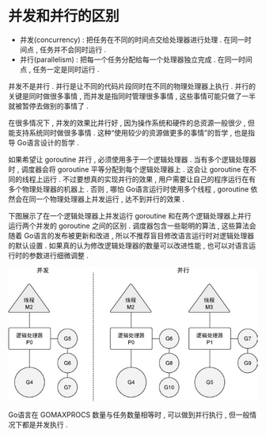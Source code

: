 # 并发和并行的区别

* 并发\(concurrency\) : 把任务在不同的时间点交给处理器进行处理 . 在同一时间点 , 任务并不会同时运行 . 
* 并行\(parallelism\) : 把每一个任务分配给每一个处理器独立完成 . 在同一时间点 , 任务一定是同时运行 . 

并发不是并行 . 并行是让不同的代码片段同时在不同的物理处理器上执行 . 并行的关键是同时做很多事情 , 而并发是指同时管理很多事情 , 这些事情可能只做了一半就被暂停去做别的事情了 .

在很多情况下 , 并发的效果比并行好 , 因为操作系统和硬件的总资源一般很少 , 但能支持系统同时做很多事情 . 这种“使用较少的资源做更多的事情”的哲学 , 也是指导 Go语言设计的哲学 .

如果希望让 goroutine 并行 , 必须使用多于一个逻辑处理器 . 当有多个逻辑处理器时 , 调度器会将 goroutine 平等分配到每个逻辑处理器上 . 这会让 goroutine 在不同的线程上运行 . 不过要想真的实现并行的效果 , 用户需要让自己的程序运行在有多个物理处理器的机器上 . 否则 , 哪怕 Go语言运行时使用多个线程 , goroutine 依然会在同一个物理处理器上并发运行 , 达不到并行的效果 .

下图展示了在一个逻辑处理器上并发运行 goroutine 和在两个逻辑处理器上并行运行两个并发的 goroutine 之间的区别 . 调度器包含一些聪明的算法 , 这些算法会随着 Go语言的发布被更新和改进 , 所以不推荐盲目修改语言运行时对逻辑处理器的默认设置 . 如果真的认为修改逻辑处理器的数量可以改进性能 , 也可以对语言运行时的参数进行细微调整 .

![](/assets/bingfayubingxing.png)

Go语言在 GOMAXPROCS 数量与任务数量相等时 , 可以做到并行执行 , 但一般情况下都是并发执行 . 

